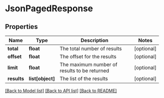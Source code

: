 # JsonPagedResponse

## Properties
Name | Type | Description | Notes
------------ | ------------- | ------------- | -------------
**total** | **float** | The total number of results | [optional] 
**offset** | **float** | The offset for the results | [optional] 
**limit** | **float** | The maximum number of results to be returned | [optional] 
**results** | **list[object]** | The list of the results | [optional] 

[[Back to Model list]](../README.md#documentation-for-models) [[Back to API list]](../README.md#documentation-for-api-endpoints) [[Back to README]](../README.md)


